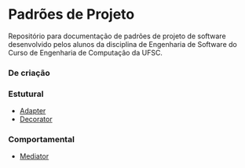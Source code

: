 # Padrões de Projeto
Repositório para documentação de padrões de projeto de software desenvolvido pelos alunos da disciplina de Engenharia de Software do Curso de Engenharia de Computação da UFSC.

### De criação


### Estutural

- [Adapter](https://github.com/andreabord/padroesdeprojeto/wiki/Adapter)
- [Decorator](https://github.com/andreabord/padroesdeprojeto/wiki/Decorator)

### Comportamental

- [Mediator](https://github.com/andreabord/padroesdeprojeto/wiki/Mediator)



